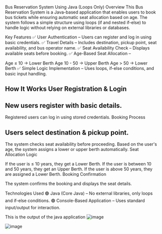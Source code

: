 Bus Reservation System Using Java (Loops Only)
Overview
This Bus Reservation System is a Java-based application that enables users to book bus tickets while ensuring automatic seat allocation based on age. 
The system follows a simple structure using loops (if and nested if-else) to handle logic without relying on external libraries or databases.

Key Features
✅ User Authentication – Users can register and log in using basic credentials.
✅ Travel Details – Includes destination, pickup point, seat availability, and bus operator name.
✅ Seat Availability Check – Displays available seats before booking.
✅ Age-Based Seat Allocation –

Age ≤ 10 → Lower Berth
Age 10 - 50 → Upper Berth
Age > 50 → Lower Berth
✅ Simple Logic Implementation – Uses loops, if-else conditions, and basic input handling.

How It Works
User Registration & Login
--------------------------
New users register with basic details.
--------------------------------------
Registered users can log in using stored credentials.
Booking Process

Users select destination & pickup point.
----------------------------------------
The system checks seat availability before proceeding.
Based on the user's age, the system assigns a lower or upper berth automatically.
Seat Allocation Logic

If the user is ≤ 10 years, they get a Lower Berth.
If the user is between 10 and 50 years, they get an Upper Berth.
If the user is above 50 years, they are assigned a Lower Berth.
Booking Confirmation

The system confirms the booking and displays the seat details.

Technologies Used
🟢 Java (Core Java) – No external libraries, only loops and if-else conditions.
🟢 Console-Based Application – Uses standard input/output for interaction.

This is the output of the java application 
![image](https://github.com/user-attachments/assets/d7a78eab-bb30-4a05-a495-ee81819a714e)

![image](https://github.com/user-attachments/assets/d3c7b4ee-8f92-4f91-8608-d0e19fc31ac1)
